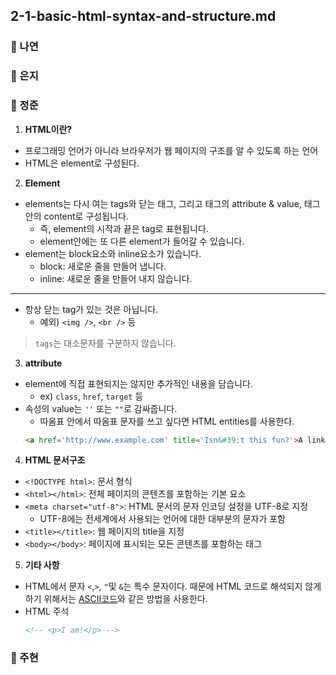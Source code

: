 ## 2-1-basic-html-syntax-and-structure.md

### 📝 나연

### 📝 은지

### 📝 정준

1. **HTML이란?**
  - 프로그래밍 언어가 아니라 브라우저가 웹 페이지의 구조를 알 수 있도록 하는 언어
  - HTML은 element로 구성된다.

2. **Element**
  - elements는 다시 여는 tags와 닫는 태그, 그리고 태그의 attribute & value, 태그 안의 content로 구성됩니다.
    - 즉, element의 시작과 끝은 tag로 표현됩니다.
    - element안에는 또 다른 element가 들어갈 수 있습니다.
  - element는 block요소와 inline요소가 있습니다.
    - block: 새로운 줄을 만들어 냅니다.
    - inline: 새로운 줄을 만들어 내지 않습니다.
  ---
  - 항상 닫는 tag가 있는 것은 아닙니다.
    - 예외) `<img />`, `<br />` 등

  > `tags`는 대소문자를 구분하지 않습니다.

3. **attribute**
  - element에 직접 표현되지는 않지만 추가적인 내용을 담습니다.
    - ex) `class`, `href`, `target` 등
  - 속성의 value는 `''` 또는 `""`로 감싸줍니다.
    - 따옴표 안에서 따옴표 문자를 쓰고 싶다면 HTML entities를 사용한다.
    ```html
    <a href='http://www.example.com' title='Isn&#39;t this fun?'>A link to my example.</a>
    ```

4. **HTML 문서구조**
  - `<!DOCTYPE html>`: 문서 형식
  - `<html></html>`: 전체 페이지의 콘텐츠를 포함하는 기본 요소
  - `<meta charset="utf-8">`: HTML 문서의 문자 인코딩 설정을 UTF-8로 지정
    - UTF-8에는 전세계에서 사용되는 언어에 대한 대부분의 문자가 포함
  - `<title></title>`: 웹 페이지의 title을 지정
  - `<body></body>`: 페이지에 표시되는 모든 콘텐츠를 포함하는 태그

5. **기타 사항**
  - HTML에서 문자 `<`,`>`, `"`및 `&`는 특수 문자이다. 때문에 HTML 코드로 해석되지 않게 하기 위해서는 [ASCII코드](https://en.wikipedia.org/wiki/List_of_XML_and_HTML_character_entity_references)와 같은 방법을 사용한다.
  - HTML 주석
    ```html
    <!-- <p>I am!</p> -->
    ```

### 📝 주현

